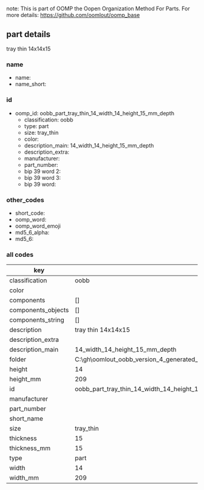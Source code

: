 #   

note: This is part of OOMP the Oopen Organization Method For Parts. For more details: https://github.com/oomlout/oomp_base

##  part details



tray thin 14x14x15

### name
* name: 
* name_short: 
### id
* oomp_id: oobb_part_tray_thin_14_width_14_height_15_mm_depth
  * classification: oobb
  * type: part
  * size: tray_thin
  * color: 
  * description_main: 14_width_14_height_15_mm_depth
  * description_extra: 
  * manufacturer: 
  * part_number: 
  * bip 39 word 2: 
  * bip 39 word 3: 
  * bip 39 word: 

### other_codes
* short_code: 
* oomp_word: 
* oomp_word_emoji 
* md5_6_alpha: 
* md5_6: 









### all codes 
| key | value |  
| --- | --- |  
| classification | oobb |  
| color |  |  
| components | [] |  
| components_objects | [] |  
| components_string | [] |  
| description | tray thin 14x14x15 |  
| description_extra |  |  
| description_main | 14_width_14_height_15_mm_depth |  
| folder | C:\gh\oomlout_oobb_version_4_generated_parts\things\oobb_part_tray_thin_14_width_14_height_15_mm_depth |  
| height | 14 |  
| height_mm | 209 |  
| id | oobb_part_tray_thin_14_width_14_height_15_mm_depth |  
| manufacturer |  |  
| part_number |  |  
| short_name |  |  
| size | tray_thin |  
| thickness | 15 |  
| thickness_mm | 15 |  
| type | part |  
| width | 14 |  
| width_mm | 209 |  
